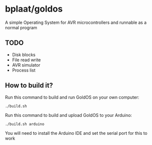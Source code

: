 # bplaat/goldos
A simple Operating System for AVR microcontrollers and runnable as a normal program

## TODO
- Disk blocks
- File read write
- AVR simulator
- Process list

## How to build it?
Run this command to build and run GoldOS on your own computer:
```
./build.sh
```

Run this command to build and upload GoldOS to your Arduino:
```
./build.sh arduino
```
You will need to install the Arduino IDE and set the serial port for this to work
